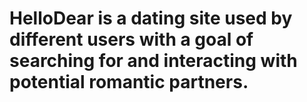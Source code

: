 # HelloDear is a dating site used by different users with a goal of searching for and interacting with potential romantic partners.
